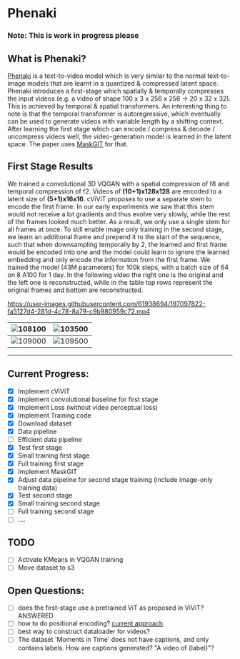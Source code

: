 # Phenaki
### Note: This is work in progress please
## What is Phenaki?
[Phenaki](https://openreview.net/pdf?id=vOEXS39nOF) is a text-to-video model which is very similar to the normal text-to-image models that are learnt in a quantized & compressed latent space. Phenaki introduces a first-stage which spatially & temporally compresses the input videos (e.g. a video of shape 100 x 3 x 256 x 256 -> 20 x 32 x 32). This is achieved by temporal & spatial transformers. An interesting thing to note is that the temporal transformer is autoregressive, which eventually can be used to generate videos with variable length by a shifting context. After learning the first stage which can encode / compress & decode / uncompress videos well, the video-generation model is learned in the latent space. The paper uses [MaskGIT](https://arxiv.org/pdf/2202.04200) for that.

## First Stage Results
We trained a convolutional 3D VQGAN with a spatial compression of f8 and temporal compression of f2. Videos of **(10+1)x128x128** are encoded to a latent size of **(5+1)x16x16**. cViViT proposes to use a separate stem to encode the first frame. In our early experiments we saw that this stem would not receive a lot gradients and thus evolve very slowly, while the rest of the frames looked much better. As a result, we only use a single stem for all frames at once. To still enable image only training in the second stage, we learn an additional frame and prepend it to the start of the sequence, such that when downsampling temporally by 2, the learned and first frame would be encoded into one and the model could learn to ignore the learned embedding and only encode the information from the first frame. We trained the model (43M parameters) for 100k steps, with a batch size of 64 on 8 A100 for 1 day. In the following video the right one is the original and the left one is reconstructed, while in the table top rows represent the original frames and bottom are reconstructed.

https://user-images.githubusercontent.com/61938694/197097822-fa5127d4-281d-4c78-8a79-c9b980959c72.mp4

![108100](https://user-images.githubusercontent.com/61938694/197315310-169e981f-eb43-4f0d-ba9b-a069146f2585.jpg)|![103500](https://user-images.githubusercontent.com/61938694/197315356-56c53f28-1e14-405f-aaa2-61eecd6ac8fc.jpg)
:-------------------------:|:-------------------------:
![109000](https://user-images.githubusercontent.com/61938694/197315281-8bb5918b-b382-47a2-9e8f-52026230f63b.jpg)  |  ![109500](https://user-images.githubusercontent.com/61938694/197315259-aff9015c-13ec-41c1-b5b2-c58c810d3aba.jpg)


<hr>


## Current Progress:
- [x] Implement cViViT
- [x] Implement convolutional baseline for first stage
- [x] Implement Loss (without video perceptual loss)
- [x] Implement Training code
- [x] Download dataset
- [x] Data pipeline
- [ ] Efficient data pipeline
- [x] Test first stage
- [x] Small training first stage
- [X] Full training first stage
- [X] Implement MaskGIT
- [X] Adjust data pipeline for second stage training (include image-only training data)
- [X] Test second stage
- [X] Small training second stage
- [ ] Full training second stage
- [ ] ....

## TODO
- [ ] Activate KMeans in VQGAN training
- [ ] Move dataset to s3

## Open Questions:
- [ ] does the first-stage use a pretrained ViT as proposed in ViViT?
    ANSWERED
- [ ] how to do positional encoding? [current approach](https://github.com/LAION-AI/phenaki/blob/main/vivq.py#L41)
- [ ] best way to construct dataloader for videos?
- [ ] The dataset 'Moments in Time' does not have captions, and only contains labels. How are captions generated? "A video of {label}"?
